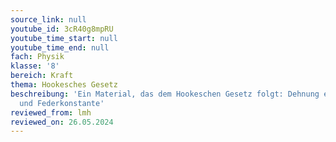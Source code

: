 ```yaml
---
source_link: null
youtube_id: 3cR40g8mpRU
youtube_time_start: null
youtube_time_end: null
fach: Physik
klasse: '8'
bereich: Kraft
thema: Hookesches Gesetz
beschreibung: 'Ein Material, das dem Hookeschen Gesetz folgt: Dehnung einer Feder
  und Federkonstante'
reviewed_from: lmh
reviewed_on: 26.05.2024
---
```

